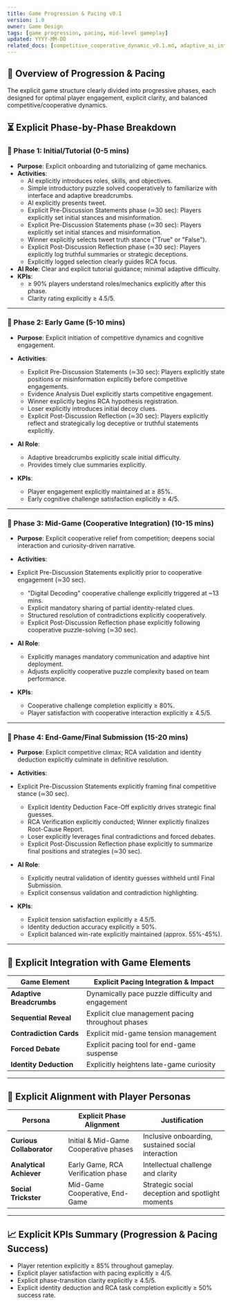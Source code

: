 ```yaml
---
title: Game Progression & Pacing v0.1
version: 1.0
owner: Game Design
tags: [game progression, pacing, mid-level gameplay]
updated: YYYY-MM-DD
related_docs: [competitive_cooperative_dynamic_v0.1.md, adaptive_ai_integration_v0.1.md, strategic_player_capabilities_v0.1.md, curiosity_driven_narrative_v0.1.md, roles_perspectives_v0.1.md]
---
```


## 🎯 Overview of Progression & Pacing
The explicit game structure clearly divided into progressive phases, each designed for optimal player engagement, explicit clarity, and balanced competitive/cooperative dynamics.

## ⏳ Explicit Phase-by-Phase Breakdown

### 🔹 Phase 1: Initial/Tutorial (0-5 mins)
- **Purpose**: Explicit onboarding and tutorializing of game mechanics.
- **Activities**:
  - AI explicitly introduces roles, skills, and objectives.
  - Simple introductory puzzle solved cooperatively to familiarize with interface and adaptive breadcrumbs.
  - AI explicitly presents tweet.
  - Explicit Pre-Discussion Statements phase (≃30 sec): Players explicitly set initial stances and misinformation.
  - Explicit Pre-Discussion Statements phase (≃30 sec): Players explicitly set initial stances and misinformation.
  - Winner explicitly selects tweet truth stance ("True" or "False").
  - Explicit Post-Discussion Reflection phase (≃30 sec): Players explicitly log truthful summaries or strategic deceptions.
  - Explicitly logged selection clearly guides RCA focus.
- **AI Role**: Clear and explicit tutorial guidance; minimal adaptive difficulty.
- **KPIs**:
  - ≥ 90% players understand roles/mechanics explicitly after this phase.
  - Clarity rating explicitly ≥ 4.5/5.


---

### 🔸 Phase 2: Early Game (5-10 mins)
- **Purpose**: Explicit initiation of competitive dynamics and cognitive engagement.
- **Activities**:
  - Explicit Pre-Discussion Statements (≃30 sec): Players explicitly state positions or misinformation explicitly before competitive engagements.
  - Evidence Analysis Duel explicitly starts competitive engagement.
  - Winner explicitly begins RCA hypothesis registration.
  - Loser explicitly introduces initial decoy clues.
  - Explicit Post-Discussion Reflection (≃30 sec): Players explicitly reflect and strategically log deceptive or truthful statements explicitly.

- **AI Role**: 
  - Adaptive breadcrumbs explicitly scale initial difficulty.
  - Provides timely clue summaries explicitly.
- **KPIs**:
  - Player engagement explicitly maintained at ≥ 85%.
  - Early cognitive challenge satisfaction explicitly ≥ 4/5.

---

### 🔹 Phase 3: Mid-Game (Cooperative Integration) (10-15 mins)
- **Purpose**: Explicit cooperative relief from competition; deepens social interaction and curiosity-driven narrative.
- **Activities**:
- Explicit Pre-Discussion Statements explicitly prior to cooperative engagement (≃30 sec).
  - "Digital Decoding" cooperative challenge explicitly triggered at ~13 mins.
  - Explicit mandatory sharing of partial identity-related clues.
  - Structured resolution of contradictions explicitly cooperatively.
  - Explicit Post-Discussion Reflection phase explicitly following cooperative puzzle-solving (≃30 sec).

- **AI Role**: 
  - Explicitly manages mandatory communication and adaptive hint deployment.
  - Adjusts explicitly cooperative puzzle complexity based on team performance.
- **KPIs**:
  - Cooperative challenge completion explicitly ≥ 80%.
  - Player satisfaction with cooperative interaction explicitly ≥ 4.5/5.

---

### 🔸 Phase 4: End-Game/Final Submission (15-20 mins)
- **Purpose**: Explicit competitive climax; RCA validation and identity deduction explicitly culminate in definitive resolution.
- **Activities**:
- Explicit Pre-Discussion Statements explicitly framing final competitive stance (≃30 sec).
  - Explicit Identity Deduction Face-Off explicitly drives strategic final guesses.
  - RCA Verification explicitly conducted; Winner explicitly finalizes Root-Cause Report.
  - Loser explicitly leverages final contradictions and forced debates.
  - Explicit Post-Discussion Reflection phase explicitly to summarize final positions and strategies (≃30 sec).

- **AI Role**: 
  - Explicitly neutral validation of identity guesses withheld until Final Submission.
  - Explicit consensus validation and contradiction highlighting.
- **KPIs**:
  - Explicit tension satisfaction explicitly ≥ 4.5/5.
  - Identity deduction accuracy explicitly ≥ 50%.
  - Explicit balanced win-rate explicitly maintained (approx. 55%-45%).

---

## 🚦 Explicit Integration with Game Elements

| Game Element                  | Explicit Pacing Integration & Impact             |
|-------------------------------|--------------------------------------------------|
| **Adaptive Breadcrumbs**      | Dynamically pace puzzle difficulty and engagement |
| **Sequential Reveal**         | Explicit clue management pacing throughout phases |
| **Contradiction Cards**       | Explicit mid-game tension management             |
| **Forced Debate**             | Explicit pacing tool for end-game suspense       |
| **Identity Deduction**        | Explicitly heightens late-game curiosity         |

---

## 👥 Explicit Alignment with Player Personas

| Persona                | Explicit Phase Alignment               | Justification                         |
|------------------------|----------------------------------------|---------------------------------------|
| **Curious Collaborator** | Initial & Mid-Game Cooperative phases  | Inclusive onboarding, sustained social interaction |
| **Analytical Achiever**  | Early Game, RCA Verification phase     | Intellectual challenge and clarity    |
| **Social Trickster**     | Mid-Game Cooperative, End-Game         | Strategic social deception and spotlight moments |

---

## 📈 Explicit KPIs Summary (Progression & Pacing Success)
- Player retention explicitly ≥ 85% throughout gameplay.
- Explicit player satisfaction with pacing explicitly ≥ 4/5.
- Explicit phase-transition clarity explicitly ≥ 4.5/5.
- Explicit identity deduction and RCA task completion explicitly ≥ 50% success rate.

